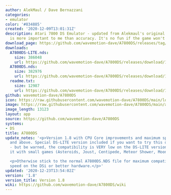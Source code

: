 ```yaml
---
author: AlekMaul / Dave Bernazzani
categories:
- emulator
color: '#834885'
created: '2020-12-09T13:01:31Z'
description: Atari 7800 DS Emulator - updated from Alekmaul's original. Playability
  is more important to me than accuracy. It's no fun if the game won't run.
download_page: https://github.com/wavemotion-dave/A7800DS/releases/tag/1.8
downloads:
  A7800DS-LITE.nds:
    size: 386048
    url: https://github.com/wavemotion-dave/A7800DS/releases/download/1.8/A7800DS-LITE.nds
  A7800DS.nds:
    size: 382976
    url: https://github.com/wavemotion-dave/A7800DS/releases/download/1.8/A7800DS.nds
  readme.txt:
    size: 12987
    url: https://github.com/wavemotion-dave/A7800DS/releases/download/1.8/readme.txt
github: wavemotion-dave/A7800DS
icon: https://raw.githubusercontent.com/wavemotion-dave/A7800DS/main/logo.bmp
image: https://raw.githubusercontent.com/wavemotion-dave/A7800DS/main/arm9/gfx/bgTop.png
image_length: 13123
layout: app
source: https://github.com/wavemotion-dave/A7800DS
systems:
- DS
title: A7800DS
update_notes: '<p>Version 1.8 with CPU Core improvements and maximum speed on DSi
  and above. Special DS-LITE version included if you want to try this on older hardware
  - but be warned, the compatibility is VERY low on the DS-LITE version so only try
  it with small games (Asteroids, Joust, Centipede, Meteor Shower, Moon Cresta, etc).</p>

  <p>Otherwise stick to the normal A7800DS.NDS file for maximum compatibility and
  speed on the DSi or better hardware.</p>'
updated: '2020-12-23T13:54:02Z'
version: '1.8'
version_title: Version 1.8
wiki: https://github.com/wavemotion-dave/A7800DS/wiki
---
```

